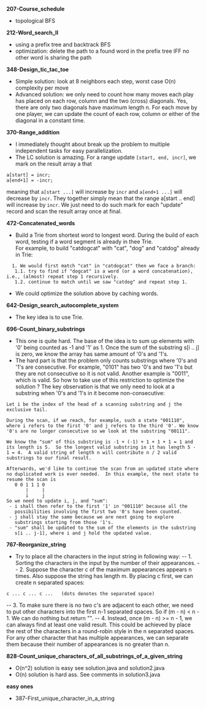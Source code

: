 **207-Course_schedule**
- topological BFS

**212-Word_search_II**
- using a prefix tree and backtrack BFS
- optimization: delete the path to a found word in the prefix tree IFF
  no other word is sharing the path

**348-Design_tic_tac_toe**
- Simple solution: look at 8 neighbors each step, worst case O(n) complexity per move
- Advanced solution: we only need to count how many moves each play
  has placed on each row, column and the two (cross) diagonals.  Yes,
  there are only two diagonals have maximum length n.  For each move by
  one player, we can update the count of each row, column or either of
  the diagonal in a constant time.

**370-Range_addition**
- I immediately thought about break up the problem to multiple
  independent tasks for easy parallelization.
- The LC solution is amazing.  For a range update `[start, end, incr]`,
  we mark on the result array a that
```
a[start] = incr;
a[end+1] = -incr;
```
meaning that `a[start ...]` will increase by `incr` and `a[end+1 ...]`
will decrease by `incr`.  They together simply mean that the range
a[start .. end] will increase by `incr`.  We just need to do such mark
for each "update" record and scan the result array once at final.

**472-Concatenated_words**
- Build a Trie from shortest word to longest word.  During the build
  of each word, testing if a word segment is already in thee Trie.  
  For example, to build "catdogcat" with "cat", "dog" and
  "catdog" already in Trie:
```
  1. We would first match "cat" in "catdogcat" then we face a branch:
   1.1. try to find if "dogcat" is a word (or a word concatenation), i.e., (almost) repeat step 1 recursively.
   1.2. continue to match until we saw "catdog" and repeat step 1.

```
- We could optimize the solution above by caching words.

**642-Design_search_autocomplete_system**
- The key idea is to use Trie.

**696-Count_binary_substrings**
- This one is quite hard. The base of the idea is to sum up elements
  with '0' being counted as -1 and '1' as 1. Once the sum of the substring
  s[i .. j] is zero, we know the array has same amount of '0's
  and '1's.  
- The hard part is that the problem only counts substrings where '0's
  and '1's are consecutive.  For example, "0101" has two '0's and two
  '1's but they are not consecutive so it is not valid. Another
  example is "0011", which is valid.  So how to take use of this
  restriction to optimize the solution ?  The key observation is that
  we only need to look at a substring when '0's and '1's in it become
  non-consecutive:
```
Let i be the index of the head of a scanning substring and j the exclusive tail.

During the scan, if we reach, for example, such a state "001110",
where i refers to the first '0' and j refers to the third '0'. We know
'0's are no longer consecutive so we look at the substring "00111".

We know the "sum" of this substring is -1 + (-1) + 1 + 1 + 1 = 1 and
its length is 5.  So the longest valid substring in it has length 5 -
1 = 4.  A valid string of length n will contribute n / 2 valid
substrings to our final result.

Afterwards, we'd like to continue the scan from an updated state where
no duplicated work is ever needed.  In this example, the next state to
resume the scan is
   0 0 1 1 1 0
       |     |
       i     j
So we need to update i, j, and "sum":
 - i shall then refer to the first '1' in "001110" because all the
   possibilities involving the first two '0's have been counted.   
 - j shall stay the same because we are next going to explore
   substrings starting from those '1's.
 - "sum" shall be updated to the sum of the elements in the substring
   s[i .. j-1], where i and j hold the updated value. 
```

**767-Reorganize_string**
- Try to place all the characters in the input string in following way:
-- 1. Sorting the characters in the input	by the number of their appearances.
-- 2. Suppose the character c of the maximum appearances appears n times.
      Also suppose the string has length m.  By placing c first, we can create n separated spaces:
```
c ... c ... c ...   (dots denotes the separated space)
```
-- 3. To make sure there is no two c's are adjacent to each other, we
   need to put other characters into the first n-1 separated
   spaces. So if (m - n) < n - 1. We can do nothing but return "".
-- 4. Instead, once (m - n) >= n - 1, we can always find at least one
   valid result.  This could be achieved by place the rest of the
   characters in a round-robin style in the n separated spaces.   
   For any other character that has multiple appearances, we can
   separate them because their number of appearances is no greater
   than n.


**828-Count_unique_characters_of_all_substrings_of_a_given_string**
- O(n^2) solution is easy see solution.java and solution2.java
- O(n) solution is hard ass. See comments in solution3.java

**easy ones**
- 387-First_unique_character_in_a_string
